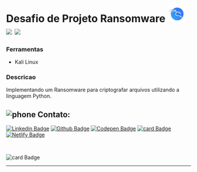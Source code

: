 # Desafio de Projeto Ransomware [ <img src="https://github.com/mggcode/cibersecurity-desafio-phishing-dio/blob/main/kalicon.png?raw=true" width="50" />](https://github.com/mggcode/cibersecurity-desafio-phishing-dio/blob/main/phishingWithKali/photo_2024-12-23_10-03-01.jpg?raw=true) <img src="https://github.com/mggcode/certificados/blob/main/logo%20dio.jpg?raw=true" width="80" /> <img src="https://cdn.jsdelivr.net/gh/devicons/devicon@latest/icons/python/python-original.svg" width="50" /> 
            
          

### Ferramentas

- Kali Linux

### Descricao

 Implementando um Ransomware para criptografar arquivos utilizando a linguagem Python.



## <img src="https://user-images.githubusercontent.com/60014891/168324047-c0ccd0c7-3a0e-45c1-98a1-50ca64b82012.png" alt="phone" width="40"/> Contato: 

[![Linkedin Badge](https://img.shields.io/badge/-LinkedIn-blue?style=social-square&logo=Linkedin&logoColor=white&link=https://www.linkedin.com/in/marta-geraldo/)](https://www.linkedin.com/in/marta-geraldo/)
[![Github Badge](https://img.shields.io/badge/GitHub--000?style=social&logo=Github&logoColor=&link=https://github.com/martageraldo)](https://github.com/martageraldo)
[![Codepen Badge](https://img.shields.io/badge/-Codepen-black?style=social-square&logo=Codepen&logoColor=white&link=https://codepen.io/martageraldo)](https://codepen.io/martageraldo)
[![card Badge](https://img.shields.io/badge/ProtonMail-8B89CC?style=social-square&logo=protonmail&logoColor=white)](mailto:mggeraldo@protonmail.com) 
[![Netlify Badge](https://img.shields.io/badge/netlify-%23000000.svg?style=social-square&logo=netlify&logoColor=#00C7B7)](https://martageraldo.netlify.app/)

<br>

![card Badge](https://img.shields.io/badge/License-MIT-blue.svg)

***
